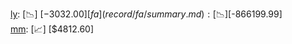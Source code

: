 [ly](record/ly/summary.md): [📉] [$-3032.00]  
[fa](record/fa/summary.md): [📉] [$-866199.99]  
[mm](record/mm/summary.md): [📈] [$4812.60]  

